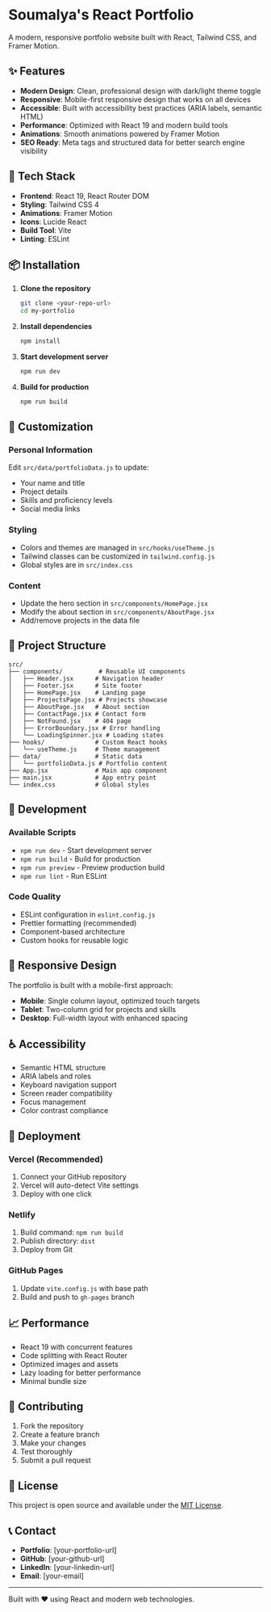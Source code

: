 # Soumalya's React Portfolio

A modern, responsive portfolio website built with React, Tailwind CSS, and Framer Motion.

## ✨ Features

- **Modern Design**: Clean, professional design with dark/light theme toggle
- **Responsive**: Mobile-first responsive design that works on all devices
- **Accessible**: Built with accessibility best practices (ARIA labels, semantic HTML)
- **Performance**: Optimized with React 19 and modern build tools
- **Animations**: Smooth animations powered by Framer Motion
- **SEO Ready**: Meta tags and structured data for better search engine visibility

## 🚀 Tech Stack

- **Frontend**: React 19, React Router DOM
- **Styling**: Tailwind CSS 4
- **Animations**: Framer Motion
- **Icons**: Lucide React
- **Build Tool**: Vite
- **Linting**: ESLint

## 📦 Installation

1. **Clone the repository**
   ```bash
   git clone <your-repo-url>
   cd my-portfolio
   ```

2. **Install dependencies**
   ```bash
   npm install
   ```

3. **Start development server**
   ```bash
   npm run dev
   ```

4. **Build for production**
   ```bash
   npm run build
   ```

## 🎨 Customization

### Personal Information
Edit `src/data/portfolioData.js` to update:
- Your name and title
- Project details
- Skills and proficiency levels
- Social media links

### Styling
- Colors and themes are managed in `src/hooks/useTheme.js`
- Tailwind classes can be customized in `tailwind.config.js`
- Global styles are in `src/index.css`

### Content
- Update the hero section in `src/components/HomePage.jsx`
- Modify the about section in `src/components/AboutPage.jsx`
- Add/remove projects in the data file

## 📁 Project Structure

```
src/
├── components/          # Reusable UI components
│   ├── Header.jsx      # Navigation header
│   ├── Footer.jsx      # Site footer
│   ├── HomePage.jsx    # Landing page
│   ├── ProjectsPage.jsx # Projects showcase
│   ├── AboutPage.jsx   # About section
│   ├── ContactPage.jsx # Contact form
│   ├── NotFound.jsx    # 404 page
│   ├── ErrorBoundary.jsx # Error handling
│   └── LoadingSpinner.jsx # Loading states
├── hooks/              # Custom React hooks
│   └── useTheme.js     # Theme management
├── data/               # Static data
│   └── portfolioData.js # Portfolio content
├── App.jsx             # Main app component
├── main.jsx            # App entry point
└── index.css           # Global styles
```

## 🔧 Development

### Available Scripts

- `npm run dev` - Start development server
- `npm run build` - Build for production
- `npm run preview` - Preview production build
- `npm run lint` - Run ESLint

### Code Quality

- ESLint configuration in `eslint.config.js`
- Prettier formatting (recommended)
- Component-based architecture
- Custom hooks for reusable logic

## 📱 Responsive Design

The portfolio is built with a mobile-first approach:
- **Mobile**: Single column layout, optimized touch targets
- **Tablet**: Two-column grid for projects and skills
- **Desktop**: Full-width layout with enhanced spacing

## ♿ Accessibility

- Semantic HTML structure
- ARIA labels and roles
- Keyboard navigation support
- Screen reader compatibility
- Focus management
- Color contrast compliance

## 🚀 Deployment

### Vercel (Recommended)
1. Connect your GitHub repository
2. Vercel will auto-detect Vite settings
3. Deploy with one click

### Netlify
1. Build command: `npm run build`
2. Publish directory: `dist`
3. Deploy from Git

### GitHub Pages
1. Update `vite.config.js` with base path
2. Build and push to `gh-pages` branch

## 📈 Performance

- React 19 with concurrent features
- Code splitting with React Router
- Optimized images and assets
- Lazy loading for better performance
- Minimal bundle size

## 🤝 Contributing

1. Fork the repository
2. Create a feature branch
3. Make your changes
4. Test thoroughly
5. Submit a pull request

## 📄 License

This project is open source and available under the [MIT License](LICENSE).

## 📞 Contact

- **Portfolio**: [your-portfolio-url]
- **GitHub**: [your-github-url]
- **LinkedIn**: [your-linkedin-url]
- **Email**: [your-email]

---

Built with ❤️ using React and modern web technologies.
